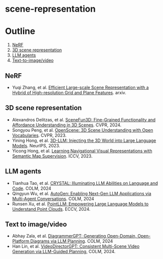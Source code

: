 # scene-representation

# Outline  
1. [NeRF](#nerf)  
2. [3D scene representation](#3d-scene-rep)
3. [LLM agents](#llm-agent)
4. [Text-to-image/video](#t2iv)  

## NeRF  
<a name="nerf"></a>

- Yuqi Zhang, et al. [Efficient Large-scale Scene Representation with a Hybrid of High-resolution Grid and Plane Features](https://arxiv.org/pdf/2303.03003). arxiv.  

## 3D scene representation  
<a name="3d-scene-rep"></a>

- Alexandros Delitzas, et al. [SceneFun3D:  Fine-Grained Functionality and Affordance Understanding in 3D Scenes](https://openaccess.thecvf.com/content/CVPR2024/papers/Delitzas_SceneFun3D_Fine-Grained_Functionality_and_Affordance_Understanding_in_3D_Scenes_CVPR_2024_paper.pdf). CVPR, 2024.  
- Songyou Peng, et al. [OpenScene: 3D Scene Understanding with Open Vocabularies](https://arxiv.org/pdf/2211.15654). CVPR, 2023.
- Yining Hong, et al. [3D-LLM: Injecting the 3D World into Large Language Models](https://arxiv.org/pdf/2307.12981). NeurIPS, 2023.  
- Yicong Hong, et al. [Learning Navigational Visual Representations with Semantic Map Supervision](https://openaccess.thecvf.com/content/ICCV2023/papers/Hong_Learning_Navigational_Visual_Representations_with_Semantic_Map_Supervision_ICCV_2023_paper.pdf#:~:text=Inspired%20by%20the%20behavior%20that%20hu-mans%20naturally%20build). ICCV, 2023.  

## LLM agents
<a name="llm-agent"></a>

- Tianhua Tao, et al. [CRYSTAL: Illuminating LLM Abilities on Language and Code](https://openreview.net/attachment?id=kWnlCVcp6o&name=pdf). COLM, 2024
- Qingyun Wu, et al. [AutoGen: Enabling Next-Gen LLM Applications via Multi-Agent Conversations](https://openreview.net/attachment?id=BAakY1hNKS&name=pdf). COLM, 2024  
- Runsen Xu, et al. [PointLLM: Empowering Large Language Models to Understand Point Clouds](https://arxiv.org/pdf/2308.16911). ECCV, 2024.  

## Text to image/video
<a name="t2iv"></a>

- Abhay Zala, et al. [DiagrammerGPT: Generating Open-Domain, Open-Platform Diagrams via LLM Planning](https://openreview.net/attachment?id=NV8yRJRET1&name=pdf). COLM, 2024
- Han Lin, et al. [VideoDirectorGPT: Consistent Multi-Scene Video Generation via LLM-Guided Planning](https://openreview.net/attachment?id=sKNIjS2brr&name=pdf), COLM, 2024.


